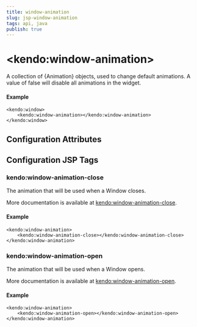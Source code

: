 ```yaml
---
title: window-animation
slug: jsp-window-animation
tags: api, java
publish: true
---
```


# \<kendo:window-animation\>

A collection of {Animation} objects, used to change default animations. A value of false
will disable all animations in the widget.

#### Example
    <kendo:window>
        <kendo:window-animation></kendo:window-animation>
    </kendo:window>

## Configuration Attributes


##  Configuration JSP Tags

### kendo:window-animation-close

The animation that will be used when a Window closes.

More documentation is available at [kendo:window-animation-close](window/animation-close).

#### Example

    <kendo:window-animation>
        <kendo:window-animation-close></kendo:window-animation-close>
    </kendo:window-animation>

### kendo:window-animation-open

The animation that will be used when a Window opens.

More documentation is available at [kendo:window-animation-open](window/animation-open).

#### Example

    <kendo:window-animation>
        <kendo:window-animation-open></kendo:window-animation-open>
    </kendo:window-animation>

